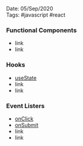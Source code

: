 Date: 05/Sep/2020  
Tags: #javascript #react

### Functional Components

- link
- link

### Hooks
- [useState](useState.md)
- link
- link
### Event Listers

- [onClick](onClick.md)
- [onSubmit](onSubmit.md)
- link
- link
